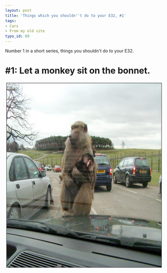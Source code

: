 ```yaml
---
layout: post
title: 'Things which you shouldn''t do to your E32, #1'
tags:
- Cars
- From my old site
typo_id: 69
---
```

Number 1 in a short series, things you shouldn't do to your E32.
<!-- read more -->
#1: Let a monkey sit on the bonnet.
===================================

<img src="/files/20030218234854902_2.jpg" height="600" width="800" border="1" hspace="4" vspace="4" alt=" Images Articles 20030218234854902 2" />

